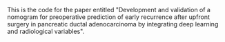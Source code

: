 This is the code for the paper entitled "Development and validation of a nomogram for preoperative prediction of early recurrence after upfront surgery in pancreatic ductal adenocarcinoma by integrating deep learning and radiological variables".
